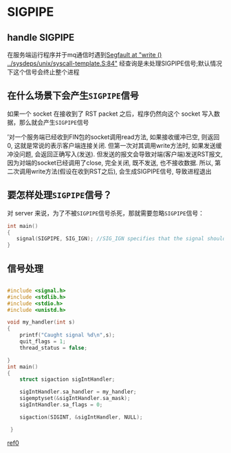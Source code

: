 # SIGPIPE

## handle SIGPIPE

在服务端运行程序并于mq通信时遇到[Segfault at "write () ../sysdeps/unix/syscall-template.S:84"](https://stackoverflow.com/questions/56679149/segfault-at-write-sysdeps-unix-syscall-template-s84)  经查询是未处理SIGPIPE信号;默认情况下这个信号会终止整个进程

## 在什么场景下会产生`SIGPIPE`信号

如果一个 socket 在接收到了 RST packet 之后，程序仍然向这个 socket 写入数据，那么就会产生`SIGPIPE`信号

’对一个服务端已经收到FIN包的socket调用read方法, 如果接收缓冲已空, 则返回0, 这就是常说的表示客户端连接关闭. 但第一次对其调用write方法时, 如果发送缓冲没问题, 会返回正确写入(发送). 但发送的报文会导致对端(客户端)发送RST报文, 因为对端的socket已经调用了close, 完全关闭, 既不发送, 也不接收数据. 所以, 第二次调用write方法(假设在收到RST之后), 会生成SIGPIPE信号, 导致进程退出

## 要怎样处理`SIGPIPE`信号？

对 server 来说，为了不被`SIGPIPE`信号杀死，那就需要忽略`SIGPIPE`信号：

```cpp
int main()
{
   signal(SIGPIPE, SIG_IGN); //SIG_IGN specifies that the signal should be ignored. 
}
```



## 信号处理



```c++

#include <signal.h>
#include <stdlib.h>
#include <stdio.h>
#include <unistd.h>

void my_handler(int s)
{
    printf("Caught signal %d\n",s);
    quit_flags = 1; 
    thread_status = false;

}
int main()
{
    struct sigaction sigIntHandler;

    sigIntHandler.sa_handler = my_handler;
    sigemptyset(&sigIntHandler.sa_mask);
    sigIntHandler.sa_flags = 0;

    sigaction(SIGINT, &sigIntHandler, NULL);

 }

```



[ref0](https://senlinzhan.github.io/2017/03/02/sigpipe/)
